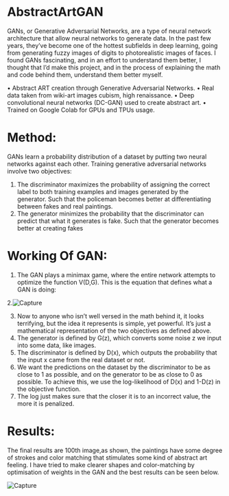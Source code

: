 # AbstractArtGAN
GANs, or Generative Adversarial Networks, are a type of
neural network architecture that allow neural networks to
generate data. In the past few years, they’ve become one of
the hottest subfields in deep learning, going from generating
fuzzy images of digits to photorealistic images of faces.
I found GANs fascinating, and in an effort to understand
them better, I thought that I’d make this project, and in the
process of explaining the math and code behind them,
understand them better myself.

• Abstract ART creation through Generative Adversarial
Networks.
• Real data taken from wiki-art images cubism, high
renaissance.
• Deep convolutional neural networks (DC-GAN) used to create abstract art.
• Trained on Google Colab for GPUs and TPUs usage.

# Method:
GANs learn a probability distribution of a dataset by putting
two neural networks against each other.
Training generative adversarial networks involve two
objectives:

1. The discriminator maximizes the probability of
assigning the correct label to both training examples
and images generated by the generator. Such that
the policeman becomes better at differentiating
between fakes and real paintings.
2. The generator minimizes the probability that the
discriminator can predict that what it generates is
fake. Such that the generator becomes better at
creating fakes

# Working Of GAN:

1. The GAN plays a minimax game, where the entire
network attempts to optimize the function V(D,G). This
is the equation that defines what a GAN is doing:

2.![Capture](https://user-images.githubusercontent.com/22978896/124722550-c793c180-df27-11eb-9d98-83a8ebec8d58.PNG)


3. Now to anyone who isn’t well versed in the math behind
it, it looks terrifying, but the idea it represents is simple,
yet powerful. It’s just a mathematical representation of
the two objectives as defined above.
4. The generator is defined by G(z), which converts some
noise z we input into some data, like images.
5. The discriminator is defined by D(x), which outputs the
probability that the input x came from the real dataset
or not.
6. We want the predictions on the dataset by the
discriminator to be as close to 1 as possible, and on the
generator to be as close to 0 as possible. To achieve this,
we use the log-likelihood of D(x) and 1-D(z) in the
objective function.
7. The log just makes sure that the closer it is to an
incorrect value, the more it is penalized.
# Results:
The final results are 100th image,as shown, the
paintings have some degree of strokes and color
matching that stimulates some kind of abstract art feeling. I have tried to make clearer shapes and color-matching by optimisation of weights in the GAN and
the best results can be seen below.


![Capture](https://user-images.githubusercontent.com/22978896/124722976-340ec080-df28-11eb-8028-dd191509ea6d.PNG)
